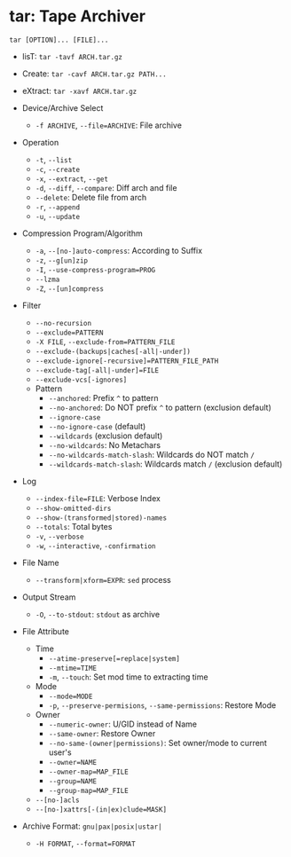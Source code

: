 # tar: Tape Archiver

`tar [OPTION]... [FILE]...`

- lisT: `tar -tavf ARCH.tar.gz`
- Create: `tar -cavf ARCH.tar.gz PATH...`
- eXtract: `tar -xavf ARCH.tar.gz`

- Device/Archive Select
    - `-f ARCHIVE`, `--file=ARCHIVE`: File archive
- Operation
    - `-t`, `--list`
    - `-c`, `--create`
    - `-x`, `--extract`, `--get`
    - `-d`, `--diff`, `--compare`: Diff arch and file
    - `--delete`: Delete file from arch
    - `-r`, `--append`
    - `-u`, `--update`
- Compression Program/Algorithm
    - `-a`, `--[no-]auto-compress`: According to Suffix
    - `-z`, `--g[un]zip`
    - `-I`, `--use-compress-program=PROG`
    - `--lzma`
    - `-Z`, `--[un]compress`
- Filter
    - `--no-recursion`
    - `--exclude=PATTERN`
    - `-X FILE`, `--exclude-from=PATTERN_FILE`
    - `--exclude-(backups|caches[-all|-under])`
    - `--exclude-ignore[-recursive]=PATTERN_FILE_PATH`
    - `--exclude-tag[-all|-under]=FILE`
    - `--exclude-vcs[-ignores]`
    - Pattern
        - `--anchored`: Prefix `^` to pattern
        - `--no-anchored`: Do NOT prefix `^` to pattern (exclusion default)
        - `--ignore-case`
        - `--no-ignore-case` (default)
        - `--wildcards` (exclusion default)
        - `--no-wildcards`: No Metachars
        - `--no-wildcards-match-slash`: Wildcards do NOT match `/`
        - `--wildcards-match-slash`: Wildcards match `/` (exclusion default)
- Log
    - `--index-file=FILE`: Verbose Index
    - `--show-omitted-dirs`
    - `--show-(transformed|stored)-names`
    - `--totals`: Total bytes
    - `-v`, `--verbose`
    - `-w`, `--interactive`, `-confirmation`
- File Name
    - `--transform|xform=EXPR`: `sed` process
- Output Stream
    - `-O`, `--to-stdout`: `stdout` as archive
- File Attribute
    - Time
        - `--atime-preserve[=replace|system]`
        - `--mtime=TIME`
        - `-m`, `--touch`: Set mod time to extracting time
    - Mode
        - `--mode=MODE`
        - `-p`, `--preserve-permisions`, `--same-permissions`: Restore Mode
    - Owner
        - `--numeric-owner`: U/GID instead of Name
        - `--same-owner`: Restore Owner
        - `--no-same-(owner|permissions)`: Set owner/mode to current user's
        - `--owner=NAME`
        - `--owner-map=MAP_FILE`
        - `--group=NAME`
        - `--group-map=MAP_FILE`
    - `--[no-]acls`
    - `--[no-]xattrs[-(in|ex)clude=MASK]`
- Archive Format: `gnu|pax|posix|ustar|`
    - `-H FORMAT`, `--format=FORMAT`
